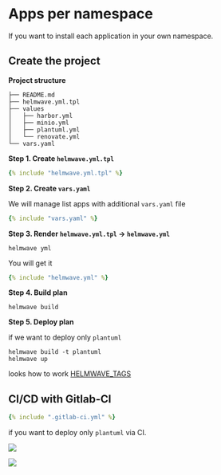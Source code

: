 # Apps per namespace

If you want to install each application in your own namespace. 

## Create the project

**Project structure**

```shell
├── README.md
├── helmwave.yml.tpl
├── values
│   ├── harbor.yml
│   ├── minio.yml
│   ├── plantuml.yml
│   └── renovate.yml
└── vars.yaml

```

**Step 1. Create `helmwave.yml.tpl`**

```yaml title="helmwave.yml.tpl"
{% include "helmwave.yml.tpl" %}
```

**Step 2. Create `vars.yaml`**

We will manage list apps with additional `vars.yaml` file

```yaml title="vars.yaml"
{% include "vars.yaml" %}
```

**Step 3. Render `helmwave.yml.tpl` ->  `helmwave.yml`**

```shell
helmwave yml
```

You will get it

```yaml title="helmwave.yml"
{% include "helmwave.yml" %}
```

**Step 4. Build plan**

```shell
helmwave build
```

**Step 5. Deploy plan**

if we want to deploy only `plantuml`

```shell
helmwave build -t plantuml
helmwave up
```

looks how to work [HELMWAVE_TAGS](../../yaml/#tags)

## CI/CD with Gitlab-CI

```yaml title=".gitlab-ci.yml"
{% include ".gitlab-ci.yml" %}
```

if you want to deploy only `plantuml` via CI.

![](https://habrastorage.org/webt/bd/aq/3r/bdaq3rroa0ak03g3qycvlp84w90.png)

![](https://habrastorage.org/webt/ew/2k/5v/ew2k5vrv7tmbcjpngwehknymjy4.png)